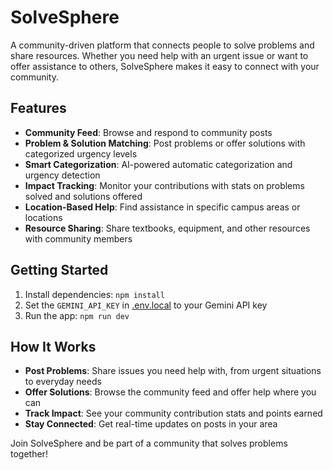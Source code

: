# SolveSphere

A community-driven platform that connects people to solve problems and share resources. Whether you need help with an urgent issue or want to offer assistance to others, SolveSphere makes it easy to connect with your community.

## Features

- **Community Feed**: Browse and respond to community posts
- **Problem & Solution Matching**: Post problems or offer solutions with categorized urgency levels
- **Smart Categorization**: AI-powered automatic categorization and urgency detection
- **Impact Tracking**: Monitor your contributions with stats on problems solved and solutions offered
- **Location-Based Help**: Find assistance in specific campus areas or locations
- **Resource Sharing**: Share textbooks, equipment, and other resources with community members

## Getting Started

1. Install dependencies:
   `npm install`
2. Set the `GEMINI_API_KEY` in [.env.local](.env.local) to your Gemini API key
3. Run the app:
   `npm run dev`

## How It Works

- **Post Problems**: Share issues you need help with, from urgent situations to everyday needs
- **Offer Solutions**: Browse the community feed and offer help where you can
- **Track Impact**: See your community contribution stats and points earned
- **Stay Connected**: Get real-time updates on posts in your area

Join SolveSphere and be part of a community that solves problems together!
